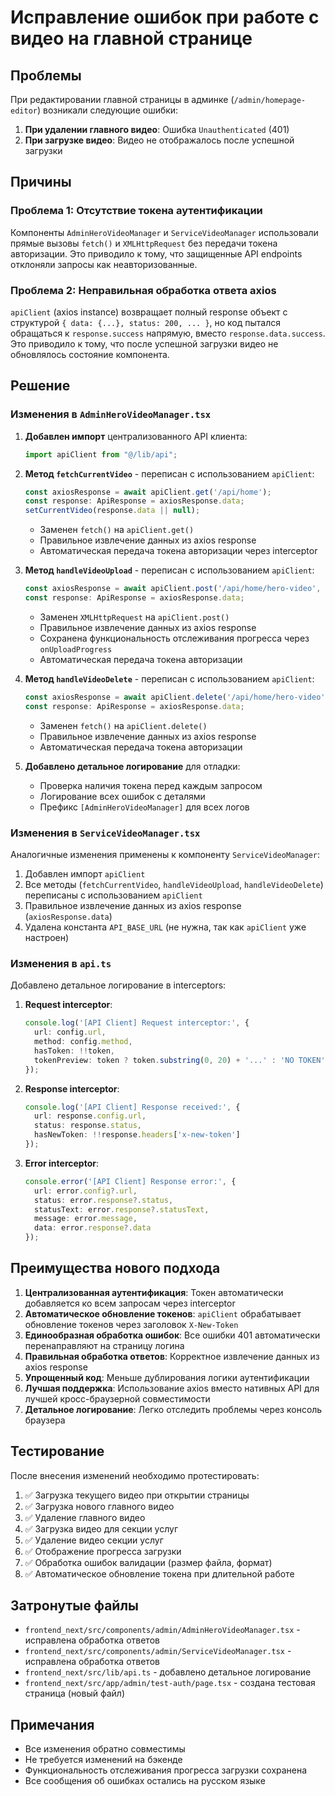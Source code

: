 # Исправление ошибок при работе с видео на главной странице

## Проблемы

При редактировании главной страницы в админке (`/admin/homepage-editor`) возникали следующие ошибки:

1. **При удалении главного видео**: Ошибка `Unauthenticated` (401)
2. **При загрузке видео**: Видео не отображалось после успешной загрузки

## Причины

### Проблема 1: Отсутствие токена аутентификации
Компоненты `AdminHeroVideoManager` и `ServiceVideoManager` использовали прямые вызовы `fetch()` и `XMLHttpRequest` без передачи токена авторизации. Это приводило к тому, что защищенные API endpoints отклоняли запросы как неавторизованные.

### Проблема 2: Неправильная обработка ответа axios
`apiClient` (axios instance) возвращает полный response объект с структурой `{ data: {...}, status: 200, ... }`, но код пытался обращаться к `response.success` напрямую, вместо `response.data.success`. Это приводило к тому, что после успешной загрузки видео не обновлялось состояние компонента.

## Решение

### Изменения в `AdminHeroVideoManager.tsx`

1. **Добавлен импорт** централизованного API клиента:
   ```typescript
   import apiClient from "@/lib/api";
   ```

2. **Метод `fetchCurrentVideo`** - переписан с использованием `apiClient`:
   ```typescript
   const axiosResponse = await apiClient.get('/api/home');
   const response: ApiResponse = axiosResponse.data;
   setCurrentVideo(response.data || null);
   ```
   - Заменен `fetch()` на `apiClient.get()`
   - Правильное извлечение данных из axios response
   - Автоматическая передача токена авторизации через interceptor

3. **Метод `handleVideoUpload`** - переписан с использованием `apiClient`:
   ```typescript
   const axiosResponse = await apiClient.post('/api/home/hero-video', formData, {...});
   const response: ApiResponse = axiosResponse.data;
   ```
   - Заменен `XMLHttpRequest` на `apiClient.post()`
   - Правильное извлечение данных из axios response
   - Сохранена функциональность отслеживания прогресса через `onUploadProgress`
   - Автоматическая передача токена авторизации

4. **Метод `handleVideoDelete`** - переписан с использованием `apiClient`:
   ```typescript
   const axiosResponse = await apiClient.delete('/api/home/hero-video');
   const response: ApiResponse = axiosResponse.data;
   ```
   - Заменен `fetch()` на `apiClient.delete()`
   - Правильное извлечение данных из axios response
   - Автоматическая передача токена авторизации

5. **Добавлено детальное логирование** для отладки:
   - Проверка наличия токена перед каждым запросом
   - Логирование всех ошибок с деталями
   - Префикс `[AdminHeroVideoManager]` для всех логов

### Изменения в `ServiceVideoManager.tsx`

Аналогичные изменения применены к компоненту `ServiceVideoManager`:

1. Добавлен импорт `apiClient`
2. Все методы (`fetchCurrentVideo`, `handleVideoUpload`, `handleVideoDelete`) переписаны с использованием `apiClient`
3. Правильное извлечение данных из axios response (`axiosResponse.data`)
4. Удалена константа `API_BASE_URL` (не нужна, так как `apiClient` уже настроен)

### Изменения в `api.ts`

Добавлено детальное логирование в interceptors:

1. **Request interceptor**:
   ```typescript
   console.log('[API Client] Request interceptor:', {
     url: config.url,
     method: config.method,
     hasToken: !!token,
     tokenPreview: token ? token.substring(0, 20) + '...' : 'NO TOKEN'
   });
   ```

2. **Response interceptor**:
   ```typescript
   console.log('[API Client] Response received:', {
     url: response.config.url,
     status: response.status,
     hasNewToken: !!response.headers['x-new-token']
   });
   ```

3. **Error interceptor**:
   ```typescript
   console.error('[API Client] Response error:', {
     url: error.config?.url,
     status: error.response?.status,
     statusText: error.response?.statusText,
     message: error.message,
     data: error.response?.data
   });
   ```

## Преимущества нового подхода

1. **Централизованная аутентификация**: Токен автоматически добавляется ко всем запросам через interceptor
2. **Автоматическое обновление токенов**: `apiClient` обрабатывает обновление токенов через заголовок `X-New-Token`
3. **Единообразная обработка ошибок**: Все ошибки 401 автоматически перенаправляют на страницу логина
4. **Правильная обработка ответов**: Корректное извлечение данных из axios response
5. **Упрощенный код**: Меньше дублирования логики аутентификации
6. **Лучшая поддержка**: Использование axios вместо нативных API для лучшей кросс-браузерной совместимости
7. **Детальное логирование**: Легко отследить проблемы через консоль браузера

## Тестирование

После внесения изменений необходимо протестировать:

1. ✅ Загрузка текущего видео при открытии страницы
2. ✅ Загрузка нового главного видео
3. ✅ Удаление главного видео
4. ✅ Загрузка видео для секции услуг
5. ✅ Удаление видео секции услуг
6. ✅ Отображение прогресса загрузки
7. ✅ Обработка ошибок валидации (размер файла, формат)
8. ✅ Автоматическое обновление токена при длительной работе

## Затронутые файлы

- `frontend_next/src/components/admin/AdminHeroVideoManager.tsx` - исправлена обработка ответов
- `frontend_next/src/components/admin/ServiceVideoManager.tsx` - исправлена обработка ответов
- `frontend_next/src/lib/api.ts` - добавлено детальное логирование
- `frontend_next/src/app/admin/test-auth/page.tsx` - создана тестовая страница (новый файл)

## Примечания

- Все изменения обратно совместимы
- Не требуется изменений на бэкенде
- Функциональность отслеживания прогресса загрузки сохранена
- Все сообщения об ошибках остались на русском языке

